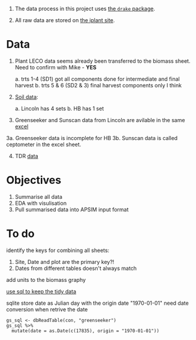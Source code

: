 

1. The data process in this project uses [the `drake` package](https://ropenscilabs.github.io/drake-manual/).

2. All raw data are stored on [the iplant site](https://iplant.plantandfood.co.nz/project/P442060-13/Research/Forms/AllItems.aspx).



# Data 

1. Plant LECO data seems already been transferred to the biomass sheet. Need to confirm with Mike - **YES**

   a. trts 1-4 (SD1) got all components done for intermediate and final harvest 
   b. trts 5 & 6 (SD2 & 3) final harvest components only I think


2. [Soil data](https://iplant.plantandfood.co.nz/project/P442060-13/_layouts/15/WopiFrame.aspx?sourcedoc=/project/P442060-13/Research/PeaProtein_Soil_Test_Results_2018-19.xlsx&action=default): 
    
    a. Lincoln has 4 sets
    b. HB has 1 set 

3. Greenseeker and Sunscan data from Lincoln are avilable in the same [excel](https://iplant.plantandfood.co.nz/project/P442060-13/_layouts/15/WopiFrame.aspx?sourcedoc=/project/P442060-13/Research/Pea_Protein_GS_2018-19_Lincoln.xlsx&action=default)

  3a. Greenseeker data is incomplete for HB
  3b. Sunscan data is called ceptometer in the excel sheet. 

4. TDR [data](https://iplant.plantandfood.co.nz/project/P442060-13/_layouts/15/WopiFrame2.aspx?sourcedoc=/project/P442060-13/Research/Peas2018_19_SWCirrigation_Lincoln_HB.xlsx&action=default)


# Objectives 

1. Summarise all data
2. EDA with visulisation 
3. Pull summarised data into APSIM input format


# To do 

identify the keys for combining all sheets:

  1. Site, Date and plot are the primary key?!
  2. Dates from different tables doesn't always match

add units to the biomass graphy


[use sql to keep the tidy data](https://jupyterhub.powerplant.pfr.co.nz/user/cflfcl/notebooks/00.jupyter_examples/UsingSQLiteWithBash.ipynb)

sqlite store date as Julian day with the origin date "1970-01-01"
need date conversion when retrive the date

```
gs_sql <- dbReadTable(con, "greenseeker")
gs_sql %>% 
  mutate(date = as.Date(c(17835), origin = "1970-01-01"))
```
